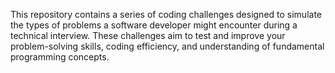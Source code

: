 This repository contains a series of coding challenges designed to simulate the types of problems a software developer might encounter during a technical interview. These challenges aim to test and improve your problem-solving skills, coding efficiency, and understanding of fundamental programming concepts.